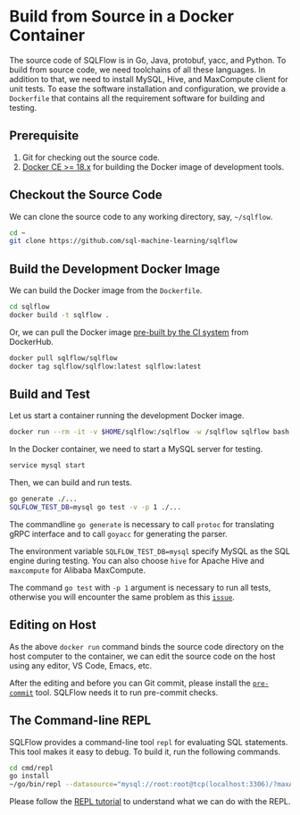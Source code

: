 # Build from Source in a Docker Container

The source code of SQLFlow is in Go, Java, protobuf, yacc, and Python.  To build from source code, we need toolchains of all these languages.  In addition to that, we need to install MySQL, Hive, and MaxCompute client for unit tests.  To ease the software installation and configuration, we provide a `Dockerfile` that contains all the requirement software for building and testing.

## Prerequisite

1. Git for checking out the source code.
1. [Docker CE >= 18.x](https://docs.docker.com/docker-for-mac/install/) for building the Docker image of development tools.

## Checkout the Source Code

We can clone the source code to any working directory, say, `~/sqlflow`.

```bash
cd ~
git clone https://github.com/sql-machine-learning/sqlflow
```

## Build the Development Docker Image

We can build the Docker image from the `Dockerfile`.

```bash
cd sqlflow
docker build -t sqlflow .
```

Or, we can pull the Docker image [pre-built by the CI system](https://hub.docker.com/r/sqlflow/sqlflow/tags) from DockerHub.

```bash
docker pull sqlflow/sqlflow
docker tag sqlflow/sqlflow:latest sqlflow:latest
```

## Build and Test

Let us start a container running the development Docker image.

```bash
docker run --rm -it -v $HOME/sqlflow:/sqlflow -w /sqlflow sqlflow bash
```

In the Docker container, we need to start a MySQL server for testing.

```bash
service mysql start
```

Then, we can build and run tests.

```bash
go generate ./...
SQLFLOW_TEST_DB=mysql go test -v -p 1 ./...
```

The commandline `go generate` is necessary to call `protoc` for translating gRPC interface and to call `goyacc` for generating the parser.

The environment variable `SQLFLOW_TEST_DB=mysql` specify MySQL as the SQL engine during testing.  You can also choose `hive` for Apache Hive and `maxcompute` for Alibaba MaxCompute.

The command `go test` with `-p 1` argument is necessary to run all tests, otherwise you will encounter the same problem as this [`issue`](https://github.com/sql-machine-learning/sqlflow/issues/1283).

## Editing on Host

As the above `docker run` command binds the source code directory on the host computer to the container, we can edit the source code on the host using any editor, VS Code, Emacs, etc.

After the editing and before you can Git commit, please install the [`pre-commit`](https://pre-commit.com/) tool.  SQLFlow needs it to run pre-commit checks.

## The Command-line REPL

SQLFlow provides a command-line tool `repl` for evaluating SQL statements.  This tool makes it easy to debug.  To build it, run the following commands.

```bash
cd cmd/repl
go install
~/go/bin/repl --datasource="mysql://root:root@tcp(localhost:3306)/?maxAllowedPacket=0"
```

Please follow the [REPL tutorial](run/repl.md) to understand what we can do with the REPL.
